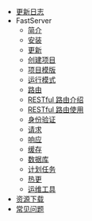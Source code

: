 - [更新日志](更新日志.md)
- FastServer
  - [简介](FS文档/简介.md)
  - [安装](FS文档/安装.md)
  - [更新](FS文档/更新.md)
  - [创建项目](FS文档/创建项目.md)
  - [项目模版](FS文档/项目模版介绍.md)
  - [运行模式](FS文档/运行模式.md)
  - [路由](FS文档/路由.md)
  - [RESTful 路由介绍](FS文档/RESTful路由介绍.md)
  - [RESTful 路由使用](FS文档/RESTful路由使用.md)
  - [身份验证](FS文档/身份验证.md)
  - [请求](FS文档/请求.md)
  - [响应](FS文档/响应.md)
  - [缓存](FS文档/缓存.md)
  - [数据库](FS文档/数据库.md)
  - [计划任务](FS文档/计划任务.md)
  - [热更](FS文档/热更.md)
  - [运维工具](FS文档/运维工具.md)
- <a href="https://wway.lanzoub.com/s/fastserver" download target="_blank">资源下载</a>
- [常见问题](常见问题.md)

